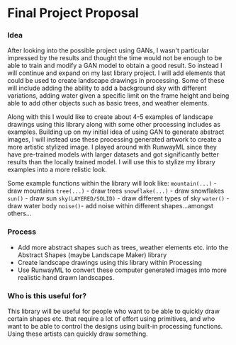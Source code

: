 # Final Project Proposal

### Idea

After looking into the possible project using GANs, I wasn't particular impressed by the results and thought the time would not be enough to be able to train and modify a GAN model to obtain a good result. So instead I will continue and expand on my last library project. I will add elements that could be used to create landscape drawings in processing. Some of these will include adding the ability to add a background sky with different variations, adding water given a specific limit on the frame height and being able to add other objects such as basic trees, and weather elements. 

Along with this I would like to create about 4-5 examples of landscape drawings using this library along with some other processing includes as examples. Building up on my initial idea of using GAN to generate abstract images, I will instead use these processing generated artwork to create a more artistic stylized image. I played around with RunwayML since they have pre-trained models with larger datasets and got significantly better results than the locally trained model. I will use this to stylize my library examples into a more relistic look. 

Some example functions within the library will look like:
`mountain(...)` - draw mountains
`tree(...)` - draw trees
`snowflake(...)` - draw snowflakes
`sun()` - draw sun
`sky(LAYERED/SOLID)` - draw different types of sky
`water()` - draw water body
`noise()`- add noise within different shapes...amongst others...

### Process

- Add more abstract shapes such as trees, weather elements etc. into the Abstract Shapes (maybe Landscape Maker) library
- Create landscape drawings using this library within Processing
- Use RunwayML to convert these computer generated images into more realistic hand drawn landscapes. 

### Who is this useful for?

This library will be useful for people who want to be able to quickly draw certain shapes etc. that require a lot of effort using primitives, and who want to be able to control the designs using built-in processing functions. Using these artists can quickly draw something. 
